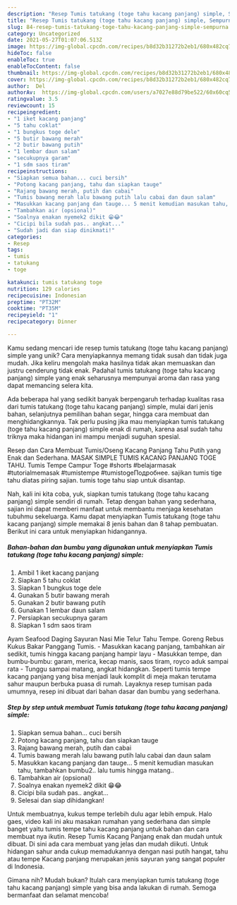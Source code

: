 ```yaml
---
description: "Resep Tumis tatukang (toge tahu kacang panjang) simple, Sempurna"
title: "Resep Tumis tatukang (toge tahu kacang panjang) simple, Sempurna"
slug: 84-resep-tumis-tatukang-toge-tahu-kacang-panjang-simple-sempurna
category: Uncategorized
date: 2021-05-27T01:07:06.513Z
image: https://img-global.cpcdn.com/recipes/b8d32b31272b2eb1/680x482cq70/tumis-tatukang-toge-tahu-kacang-panjang-simple-foto-resep-utama.jpg
hideToc: false
enableToc: true
enableTocContent: false
thumbnail: https://img-global.cpcdn.com/recipes/b8d32b31272b2eb1/680x482cq70/tumis-tatukang-toge-tahu-kacang-panjang-simple-foto-resep-utama.jpg
cover: https://img-global.cpcdn.com/recipes/b8d32b31272b2eb1/680x482cq70/tumis-tatukang-toge-tahu-kacang-panjang-simple-foto-resep-utama.jpg
author:  Del
authorAv:  https://img-global.cpcdn.com/users/a7027e88d79be522/60x60cq50/avatar.jpg
ratingvalue: 3.5
reviewcount: 15
recipeingredient:
- "1 iket kacang panjang"
- "5 tahu coklat"
- "1 bungkus toge dele"
- "5 butir bawang merah"
- "2 butir bawang putih"
- "1 lembar daun salam"
- "secukupnya garam"
- "1 sdm saos tiram"
recipeinstructions:
- "Siapkan semua bahan... cuci bersih"
- "Potong kacang panjang, tahu dan siapkan tauge"
- "Rajang bawang merah, putih dan cabai"
- "Tumis bawang merah lalu bawang putih lalu cabai dan daun salam"
- "Masukkan kacang panjang dan tauge... 5 menit kemudian masukan tahu, tambahkan bumbu2.. lalu tumis hingga matang.."
- "Tambahkan air (opsional)"
- "Soalnya enakan nyemek2 dikit 😁😂"
- "Cicipi bila sudah pas.. angkat..."
- "Sudah jadi dan siap dinikmati!"
categories:
- Resep
tags:
- tumis
- tatukang
- toge

katakunci: tumis tatukang toge 
nutrition: 129 calories
recipecuisine: Indonesian
preptime: "PT32M"
cooktime: "PT35M"
recipeyield: "1"
recipecategory: Dinner

---
```



Kamu sedang mencari ide resep tumis tatukang (toge tahu kacang panjang) simple yang unik? Cara menyiapkannya memang tidak susah dan tidak juga mudah. Jika keliru mengolah maka hasilnya tidak akan memuaskan dan justru cenderung tidak enak. Padahal tumis tatukang (toge tahu kacang panjang) simple yang enak seharusnya mempunyai aroma dan rasa yang dapat memancing selera kita.


Ada beberapa hal yang sedikit banyak berpengaruh terhadap kualitas rasa dari tumis tatukang (toge tahu kacang panjang) simple, mulai dari jenis bahan, selanjutnya pemilihan bahan segar, hingga cara membuat dan menghidangkannya. Tak perlu pusing jika mau menyiapkan tumis tatukang (toge tahu kacang panjang) simple enak di rumah, karena asal sudah tahu triknya maka hidangan ini mampu menjadi suguhan spesial.

Resep dan Cara Membuat Tumis/Oseng Kacang Panjang Tahu Putih yang Enak dan Sederhana. MASAK SIMPLE TUMIS KACANG PANJANG TOGE TAHU. Tumis Tempe Campur Toge #shorts #belajarmasak #tutorialmemasak #tumistempe #tumistogeПодробнее. sajikan tumis tige tahu diatas piring sajian. tumis toge tahu siap untuk disantap.


Nah, kali ini kita coba, yuk, siapkan tumis tatukang (toge tahu kacang panjang) simple sendiri di rumah. Tetap dengan bahan yang sederhana, sajian ini dapat memberi manfaat untuk membantu menjaga kesehatan tubuhmu sekeluarga. Kamu dapat menyiapkan Tumis tatukang (toge tahu kacang panjang) simple memakai 8 jenis bahan dan 8 tahap pembuatan. Berikut ini cara untuk menyiapkan hidangannya.

<!--inarticleads1-->

##### Bahan-bahan dan bumbu yang digunakan untuk menyiapkan Tumis tatukang (toge tahu kacang panjang) simple:

1. Ambil 1 iket kacang panjang
1. Siapkan 5 tahu coklat
1. Siapkan 1 bungkus toge dele
1. Gunakan 5 butir bawang merah
1. Gunakan 2 butir bawang putih
1. Gunakan 1 lembar daun salam
1. Persiapkan secukupnya garam
1. Siapkan 1 sdm saos tiram


Ayam Seafood Daging Sayuran Nasi Mie Telur Tahu Tempe. Goreng Rebus Kukus Bakar Panggang Tumis. - Masukkan kacang panjang, tambahkan air sedikit, tumis hingga kacang panjang hampir layu - Masukkan tempe, dan bumbu-bumbu: garam, merica, kecap manis, saos tiram, royco aduk sampai rata - Tunggu sampai matang, angkat hidangkan. Seperti tumis tempe kacang panjang yang bisa menjadi lauk komplit di meja makan terutama sahur maupun berbuka puasa di rumah. Layaknya resep tumisan pada umumnya, resep ini dibuat dari bahan dasar dan bumbu yang sederhana. 

<!--inarticleads2-->

##### Step by step untuk membuat Tumis tatukang (toge tahu kacang panjang) simple:

1. Siapkan semua bahan... cuci bersih
1. Potong kacang panjang, tahu dan siapkan tauge
1. Rajang bawang merah, putih dan cabai
1. Tumis bawang merah lalu bawang putih lalu cabai dan daun salam
1. Masukkan kacang panjang dan tauge... 5 menit kemudian masukan tahu, tambahkan bumbu2.. lalu tumis hingga matang..
1. Tambahkan air (opsional)
1. Soalnya enakan nyemek2 dikit 😁😂
1. Cicipi bila sudah pas.. angkat...
1. Selesai dan siap dihidangkan!

Untuk membuatnya, kukus tempe terlebih dulu agar lebih empuk. Halo gaes, video kali ini aku masakan rumahan yang sederhana dan simple banget yaitu tumis tempe tahu kacang panjang untuk bahan dan cara membuat nya ikutin. Resep Tumis Kacang Panjang enak dan mudah untuk dibuat. Di sini ada cara membuat yang jelas dan mudah diikuti. Untuk hidangan sahur anda cukup memadukannya dengan nasi putih hangat, tahu atau tempe Kacang panjang merupakan jenis sayuran yang sangat populer di Indonesia. 

Gimana nih? Mudah bukan? Itulah cara menyiapkan tumis tatukang (toge tahu kacang panjang) simple yang bisa anda lakukan di rumah. Semoga bermanfaat dan selamat mencoba!
